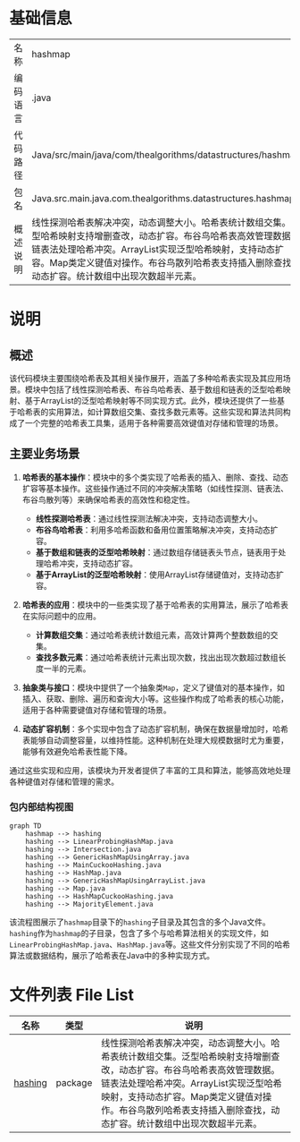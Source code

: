 # 基础信息

|      |      |
|------|------|
| 名称 | hashmap |
| 编码语言 | .java |
| 代码路径 | Java/src/main/java/com/thealgorithms/datastructures/hashmap |
| 包名 | Java.src.main.java.com.thealgorithms.datastructures.hashmap |
| 概述说明 | 线性探测哈希表解决冲突，动态调整大小。哈希表统计数组交集。泛型哈希映射支持增删查改，动态扩容。布谷鸟哈希表高效管理数据。链表法处理哈希冲突。ArrayList实现泛型哈希映射，支持动态扩容。Map类定义键值对操作。布谷鸟散列哈希表支持插入删除查找，动态扩容。统计数组中出现次数超半元素。 |

# 说明

## 概述
该代码模块主要围绕哈希表及其相关操作展开，涵盖了多种哈希表实现及其应用场景。模块中包括了线性探测哈希表、布谷鸟哈希表、基于数组和链表的泛型哈希映射、基于ArrayList的泛型哈希映射等不同实现方式。此外，模块还提供了一些基于哈希表的实用算法，如计算数组交集、查找多数元素等。这些实现和算法共同构成了一个完整的哈希表工具集，适用于各种需要高效键值对存储和管理的场景。

## 主要业务场景
1. **哈希表的基本操作**：模块中的多个类实现了哈希表的插入、删除、查找、动态扩容等基本操作。这些操作通过不同的冲突解决策略（如线性探测、链表法、布谷鸟散列等）来确保哈希表的高效性和稳定性。
   - **线性探测哈希表**：通过线性探测法解决冲突，支持动态调整大小。
   - **布谷鸟哈希表**：利用多哈希函数和备用位置策略解决冲突，支持动态扩容。
   - **基于数组和链表的泛型哈希映射**：通过数组存储链表头节点，链表用于处理哈希冲突，支持动态扩容。
   - **基于ArrayList的泛型哈希映射**：使用ArrayList存储键值对，支持动态扩容。

2. **哈希表的应用**：模块中的一些类实现了基于哈希表的实用算法，展示了哈希表在实际问题中的应用。
   - **计算数组交集**：通过哈希表统计数组元素，高效计算两个整数数组的交集。
   - **查找多数元素**：通过哈希表统计元素出现次数，找出出现次数超过数组长度一半的元素。

3. **抽象类与接口**：模块中提供了一个抽象类`Map`，定义了键值对的基本操作，如插入、获取、删除、遍历和查询大小等。这些操作构成了哈希表的核心功能，适用于各种需要键值对存储和管理的场景。

4. **动态扩容机制**：多个实现中包含了动态扩容机制，确保在数据量增加时，哈希表能够自动调整容量，以维持性能。这种机制在处理大规模数据时尤为重要，能够有效避免哈希表性能下降。

通过这些实现和应用，该模块为开发者提供了丰富的工具和算法，能够高效地处理各种键值对存储和管理的需求。


### 包内部结构视图

```mermaid
graph TD
    hashmap --> hashing
    hashing --> LinearProbingHashMap.java
    hashing --> Intersection.java
    hashing --> GenericHashMapUsingArray.java
    hashing --> MainCuckooHashing.java
    hashing --> HashMap.java
    hashing --> GenericHashMapUsingArrayList.java
    hashing --> Map.java
    hashing --> HashMapCuckooHashing.java
    hashing --> MajorityElement.java
```

该流程图展示了`hashmap`目录下的`hashing`子目录及其包含的多个Java文件。`hashing`作为`hashmap`的子目录，包含了多个与哈希算法相关的实现文件，如`LinearProbingHashMap.java`、`HashMap.java`等。这些文件分别实现了不同的哈希算法或数据结构，展示了哈希表在Java中的多种实现方式。

# 文件列表 File List

| 名称   | 类型  | 说明 |
|-------|------|-------------|
| [hashing](hashing/_module.md) | package | 线性探测哈希表解决冲突，动态调整大小。哈希表统计数组交集。泛型哈希映射支持增删查改，动态扩容。布谷鸟哈希表高效管理数据。链表法处理哈希冲突。ArrayList实现泛型哈希映射，支持动态扩容。Map类定义键值对操作。布谷鸟散列哈希表支持插入删除查找，动态扩容。统计数组中出现次数超半元素。 |



